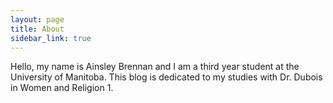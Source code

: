 ```yaml
---
layout: page
title: About
sidebar_link: true
---
```


Hello, my name is Ainsley Brennan and I am a third year student at the University of Manitoba. This blog is dedicated to my studies with Dr. Dubois in Women and Religion 1. 


